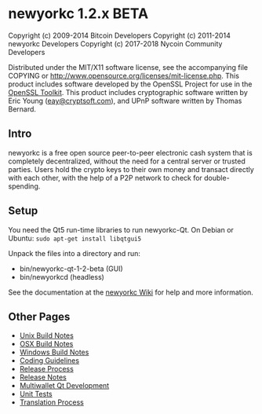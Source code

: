 newyorkc 1.2.x BETA
====================

Copyright (c) 2009-2014 Bitcoin Developers
Copyright (c) 2011-2014 newyorkc Developers
Copyright (c) 2017-2018 Nycoin Community Developers

Distributed under the MIT/X11 software license, see the accompanying
file COPYING or http://www.opensource.org/licenses/mit-license.php.
This product includes software developed by the OpenSSL Project for use in the [OpenSSL Toolkit](http://www.openssl.org/). This product includes
cryptographic software written by Eric Young ([eay@cryptsoft.com](mailto:eay@cryptsoft.com)), and UPnP software written by Thomas Bernard.


Intro
---------------------
newyorkc is a free open source peer-to-peer electronic cash system that is
completely decentralized, without the need for a central server or trusted
parties.  Users hold the crypto keys to their own money and transact directly
with each other, with the help of a P2P network to check for double-spending.


Setup
---------------------
You need the Qt5 run-time libraries to run newyorkc-Qt. On Debian or Ubuntu:
	`sudo apt-get install libqtgui5`

Unpack the files into a directory and run:


- bin/newyorkc-qt-1-2-beta (GUI)
- bin/newyorkcd (headless)

See the documentation at the [newyorkc Wiki](http://newyorkc.info)
for help and more information.


Other Pages
---------------------
- [Unix Build Notes](build-unix.md)
- [OSX Build Notes](build-osx.md)
- [Windows Build Notes](build-msw.md)
- [Coding Guidelines](coding.md)
- [Release Process](release-process.md)
- [Release Notes](release-notes.md)
- [Multiwallet Qt Development](multiwallet-qt.md)
- [Unit Tests](unit-tests.md)
- [Translation Process](translation_process.md)
